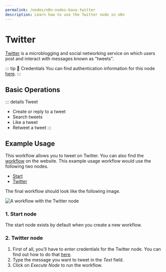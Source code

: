 ```yaml
---
permalink: /nodes/n8n-nodes-base.twitter
description: Learn how to use the Twitter node in n8n
---
```


# Twitter

[Twitter](https://twitter.com/) is a microblogging and social networking service on which users post and interact with messages known as "tweets".

::: tip 🔑 Credentials
You can find authentication information for this node [here](../../../credentials/Twitter/README.md).
:::

## Basic Operations

::: details Tweet
- Create or reply to a tweet
- Search tweets
- Like a tweet
- Retweet a tweet
:::

## Example Usage

This workflow allows you to tweet on Twitter. You can also find the [workflow](https://n8n.io/workflows/445) on the website. This example usage workflow would use the following two nodes.
- [Start](../../core-nodes/Start/README.md)
- [Twitter]()

The final workflow should look like the following image.

![A workflow with the Twitter node](./workflow.png)

### 1. Start node

The start node exists by default when you create a new workflow.

### 2. Twitter node

1. First of all, you'll have to enter credentials for the Twitter node. You can find out how to do that [here](../../../credentials/Twitter/README.md).
2. Type the message you want to tweet in the *Text* field.
3. Click on *Execute Node* to run the workflow.
